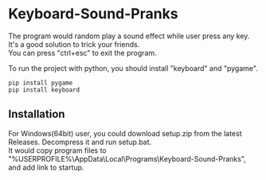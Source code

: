 # Keyboard-Sound-Pranks
The program would random play a sound effect while user press any key. It's a good solution to trick your friends.  
You can press "ctrl+esc" to exit the program.

To run the project with python, you should install "keyboard" and "pygame".
```
pip install pygame
pip install keyboard
```

## Installation
For Windows(64bit) user, you could download setup.zip from the latest Releases. Decompress it and run setup.bat.  
It would copy program files to "%USERPROFILE%\AppData\Local\Programs\Keyboard-Sound-Pranks", and add link to startup.
